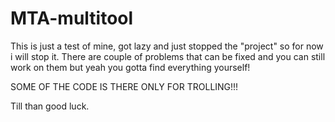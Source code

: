 # MTA-multitool

This is just a test of mine, got lazy and just stopped the "project" so for now i will stop it. There are couple of problems that can be fixed and you can still work on them but yeah you gotta find everything yourself!

SOME OF THE CODE IS THERE ONLY FOR TROLLING!!!


Till than good luck.
